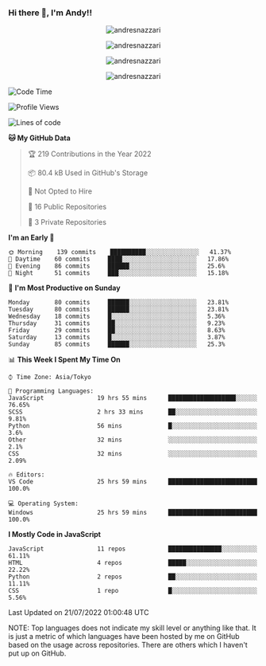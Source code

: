 ### Hi there 👋, I'm Andy!!

<p align="center" >
  <img src="https://github-profile-trophy.vercel.app/?username=AndresNazzari&theme=dracula&column=-1" alt="andresnazzari"/>
</p>

<p align="center">
  <img  src="https://github-readme-stats.vercel.app/api?username=AndresNazzari&count_private=true&show_icons=true&theme=dracula" alt="andresnazzari"/>
</p>
<p align="center">
  <img  src="https://github-readme-stats.vercel.app/api/top-langs/?username=AndresNazzari&layout=compact" alt="andresnazzari"/>
</p>
<p align="center" >
  <img src="https://github-readme-stats.vercel.app/api/wakatime?username=AndresNazzari" alt="andresnazzari"/>
</p>

<!--START_SECTION:waka-->
![Code Time](http://img.shields.io/badge/Code%20Time-0%20secs-blue)

![Profile Views](http://img.shields.io/badge/Profile%20Views-59-blue)

![Lines of code](https://img.shields.io/badge/From%20Hello%20World%20I%27ve%20Written-1%20Million%20lines%20of%20code-blue)

**🐱 My GitHub Data** 

> 🏆 219 Contributions in the Year 2022
 > 
> 📦 80.4 kB Used in GitHub's Storage 
 > 
> 🚫 Not Opted to Hire
 > 
> 📜 16 Public Repositories 
 > 
> 🔑 3 Private Repositories  
 > 
**I'm an Early 🐤** 

```text
🌞 Morning    139 commits    ██████████░░░░░░░░░░░░░░░   41.37% 
🌆 Daytime    60 commits     ████░░░░░░░░░░░░░░░░░░░░░   17.86% 
🌃 Evening    86 commits     ██████░░░░░░░░░░░░░░░░░░░   25.6% 
🌙 Night      51 commits     ███░░░░░░░░░░░░░░░░░░░░░░   15.18%

```
📅 **I'm Most Productive on Sunday** 

```text
Monday       80 commits     ██████░░░░░░░░░░░░░░░░░░░   23.81% 
Tuesday      80 commits     ██████░░░░░░░░░░░░░░░░░░░   23.81% 
Wednesday    18 commits     █░░░░░░░░░░░░░░░░░░░░░░░░   5.36% 
Thursday     31 commits     ██░░░░░░░░░░░░░░░░░░░░░░░   9.23% 
Friday       29 commits     ██░░░░░░░░░░░░░░░░░░░░░░░   8.63% 
Saturday     13 commits     █░░░░░░░░░░░░░░░░░░░░░░░░   3.87% 
Sunday       85 commits     ██████░░░░░░░░░░░░░░░░░░░   25.3%

```


📊 **This Week I Spent My Time On** 

```text
⌚︎ Time Zone: Asia/Tokyo

💬 Programming Languages: 
JavaScript               19 hrs 55 mins      ███████████████████░░░░░░   76.65% 
SCSS                     2 hrs 33 mins       ██░░░░░░░░░░░░░░░░░░░░░░░   9.81% 
Python                   56 mins             █░░░░░░░░░░░░░░░░░░░░░░░░   3.6% 
Other                    32 mins             ░░░░░░░░░░░░░░░░░░░░░░░░░   2.1% 
CSS                      32 mins             ░░░░░░░░░░░░░░░░░░░░░░░░░   2.09%

🔥 Editors: 
VS Code                  25 hrs 59 mins      █████████████████████████   100.0%

💻 Operating System: 
Windows                  25 hrs 59 mins      █████████████████████████   100.0%

```

**I Mostly Code in JavaScript** 

```text
JavaScript               11 repos            ███████████████░░░░░░░░░░   61.11% 
HTML                     4 repos             █████░░░░░░░░░░░░░░░░░░░░   22.22% 
Python                   2 repos             ██░░░░░░░░░░░░░░░░░░░░░░░   11.11% 
CSS                      1 repo              █░░░░░░░░░░░░░░░░░░░░░░░░   5.56%

```



 Last Updated on 21/07/2022 01:00:48 UTC
<!--END_SECTION:waka-->

NOTE: Top languages does not indicate my skill level or anything like that. It is just a metric of which languages have been hosted by me on GitHub based on the usage across repositories. There are others which I haven't put up on GitHub.

<!-- Here are some ideas to get you started:

-   🔭 I’m currently working on ...
-   🌱 I’m currently learning ...
-   👯 I’m looking to collaborate on ...
-   🤔 I’m looking for help with ...
-   💬 Ask me about ...
-   📫 How to reach me: ...
-   😄 Pronouns: ...
-   ⚡ Fun fact: ... -->
